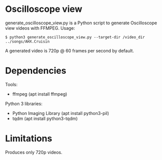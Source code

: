 # Oscilloscope view

generate_oscilloscope_view.py is a Python script to generate Oscilloscope
view videos with FFMPEG. Usage:
```
$ python3 generate_oscilloscope_view.py --target-dir /video_dir ../songs/AHX.Cruisin
```

A generated video is 720p @ 60 frames per second by default.

# Dependencies

Tools:
* ffmpeg (apt install ffmpeg)

Python 3 libraries:
* Python Imaging Library (apt install python3-pil)
* tqdm (apt install python3-tqdm)

# Limitations

Produces only 720p videos.

